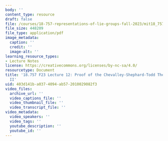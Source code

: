 ```yaml
---
body: ''
content_type: resource
draft: false
file: /courses/18-757-representations-of-lie-groups-fall-2023/mit18_757_f23_lec12.pdf
file_size: 448209
file_type: application/pdf
image_metadata:
  caption: ''
  credit: ''
  image-alt: ''
learning_resource_types:
- Lecture Notes
license: https://creativecommons.org/licenses/by-nc-sa/4.0/
resourcetype: Document
title: '18.757 F23 Lecture 12: Proof of the Chevalley-Shephard-Todd Theorem, Part
  II'
uid: 403d141b-a037-4094-ab57-2010029082f3
video_files:
  archive_url: ''
  video_captions_file: ''
  video_thumbnail_file: ''
  video_transcript_file: ''
video_metadata:
  video_speakers: ''
  video_tags: ''
  youtube_description: ''
  youtube_id: ''
---
```

